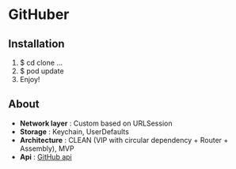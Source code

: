 # GitHuber

## Installation
1. $ cd clone ...
2. $ pod update
3. Enjoy!

## About
* **Network layer** : Custom based on URLSession
* **Storage** : Keychain, UserDefaults
* **Architecture** : CLEAN (VIP with circular dependency + Router + Assembly), MVP
* **Api** : [GitHub api](https://docs.github.com/en/rest)

